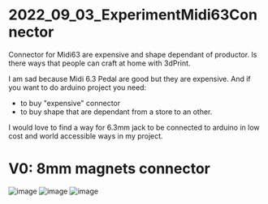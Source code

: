# 2022_09_03_ExperimentMidi63Connector
Connector for Midi63 are expensive and shape dependant of productor. Is there ways that people can craft at home with 3dPrint. 


I am sad because Midi 6.3 Pedal are good but they are expensive.
And if you want to do arduino project you need:
- to buy "expensive" connector 
- to buy shape that are dependant from a store to an other.

I would love to find a way for 6.3mm jack to be connected to arduino in low cost and world accessible ways in my project.


# V0: 8mm magnets connector
![image](https://user-images.githubusercontent.com/106495897/188289664-5c8f2698-4632-4b23-849c-7d36535a0b55.png)
![image](https://user-images.githubusercontent.com/106495897/188289673-b8290138-a575-4e97-a7d7-00a65fd5815a.png)
![image](https://user-images.githubusercontent.com/106495897/188289678-7c63fef3-62f1-49b1-995d-e8eb537e14bf.png)
